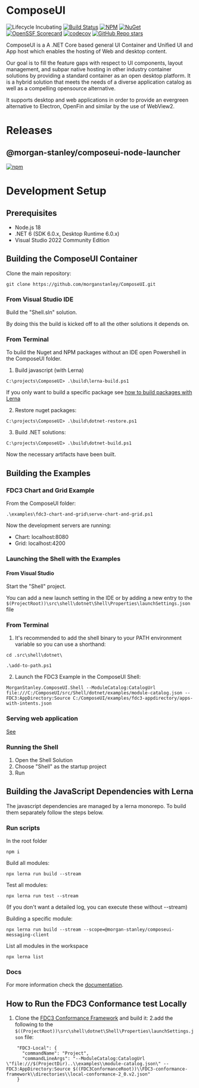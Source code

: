 <!-- Morgan Stanley makes this available to you under the Apache License, Version 2.0 (the "License"). You may obtain a copy of the License at http://www.apache.org/licenses/LICENSE-2.0. See the NOTICE file distributed with this work for additional information regarding copyright ownership. Unless required by applicable law or agreed to in writing, software distributed under the License is distributed on an "AS IS" BASIS, WITHOUT WARRANTIES OR CONDITIONS OF ANY KIND, either express or implied. See the License for the specific language governing permissions and limitations under the License. -->

ComposeUI
=========

![Lifecycle Incubating](https://badgen.net/badge/Lifecycle/Incubating/yellow) [![Build Status](https://github.com/MorganStanley/ComposeUI/actions/workflows/continuous-integration.yml/badge.svg?event=push)](https://github.com/MorganStanley/ComposeUI/actions/workflows/continuous-integration.yml)
[![NPM](https://img.shields.io/npm/v/@morgan-stanley/composeui-node-launcher)](https://www.npmjs.com/package/@morgan-stanley/composeui-node-launcher)
[![NuGet](https://img.shields.io/nuget/v/MorganStanley.ComposeUI.svg?style=flat)](https://www.nuget.org/packages/MorganStanley.ComposeUI/)
[![OpenSSF Scorecard](https://api.securityscorecards.dev/projects/github.com/morganstanley/ComposeUI/badge)](https://securityscorecards.dev/viewer/?uri=github.com/morganstanley/ComposeUI)
[![codecov](https://codecov.io/gh/MorganStanley/ComposeUI/branch/main/graph/badge.svg)](https://codecov.io/gh/MorganStanley/ComposeUI)
[![GitHub Repo stars](https://img.shields.io/github/stars/morganstanley/ComposeUI?style=social)](https://github.com/morganstanley/ComposeUI)

ComposeUI is a A .NET Core based general UI Container and Unified UI and App host which enables the hosting of Web and desktop content.

Our goal is to fill the feature gaps with respect to UI components, layout management, and subpar native hosting in other industry container solutions by providing a standard container as an open desktop platform. It is a hybrid solution that meets the needs of a diverse application catalog as well as a compelling opensource alternative.

It supports desktop and web applications in order to provide an evergreen alternative to Electron, OpenFin and similar by the use of WebView2.

# Releases
## @morgan-stanley/composeui-node-launcher

[![npm](https://img.shields.io/npm/v/@morgan-stanley/composeui-node-launcher)](https://www.npmjs.com/package/@morgan-stanley/composeui-node-launcher)


# Development Setup
## Prerequisites

- Node.js 18
- .NET 6 (SDK 6.0.x, Desktop Runtime 6.0.x)
- Visual Studio 2022 Community Edition

## Building the ComposeUI Container


Clone the main repository:

```
git clone https://github.com/morganstanley/ComposeUI.git
```

### From Visual Studio IDE

Build the "Shell.sln" solution.

By doing this the build is kicked off to all the other solutions it depends on.

### From Terminal

To build the Nuget and NPM packages without an IDE open Powershell in the ComposeUI folder.

1. Build javascript (with Lerna)

```
C:\projects\ComposeUI> .\build\lerna-build.ps1
```

If you only want to build a specific package see [how to build packages with Lerna](#building-the-javascript-dependencies-with-lerna)


2. Restore nuget packages:

```
C:\projects\ComposeUI> .\build\dotnet-restore.ps1
```

3. Build .NET solutions:

```
C:\projects\ComposeUI> .\build\dotnet-build.ps1
```

Now the necessary artifacts have been built.

## Building the Examples

### FDC3 Chart and Grid Example

From the ComposeUI folder:

```
.\examples\fdc3-chart-and-grid\serve-chart-and-grid.ps1
```
Now the development servers are running:

- Chart: localhost:8080
- Grid: localhost:4200

### Launching the Shell with the Examples

#### From Visual Studio

Start the "Shell" project.

You can add a new launch setting in the IDE or by adding a new entry to the `$(ProjectRoot))\src\shell\dotnet\Shell\Properties\launchSettings.json` file

### From Terminal

1. It's recommended to add the shell binary to your PATH environment variable so you can use a shorthand:

```
cd .src\shell\dotnet\
```
```
.\add-to-path.ps1
```
2. Launch the FDC3 Example in the ComposeUI Shell:

```
MorganStanley.ComposeUI.Shell --ModuleCatalog:CatalogUrl file:///C:/ComposeUI/src/Shell/dotnet/examples/module-catalog.json --FDC3:AppDirectory:Source C:/ComposeUI/examples/fdc3-appdirectory/apps-with-intents.json
```

### Serving web application

[See](#fdc3-chart-and-grid-example)
 

### Running the Shell

1. Open the Shell Solution
2. Choose "Shell" as the startup project
3. Run




## Building the JavaScript Dependencies with Lerna

The javascript dependencies are managed by a lerna monorepo. To build them separately follow the steps below.

### Run scripts

In the root folder

```
npm i
```

Build all modules:

```
npx lerna run build --stream
```
Test all modules:

```
npx lerna run test --stream
```
(If you don't want a detailed log, you can execute these without --stream)

Building a specific module:

```
npx lerna run build --stream --scope=@morgan-stanley/composeui-messaging-client
```

List all modules in the workspace

```
npx lerna list
```

### Docs

For more information check the [documentation](https://lerna.js.org/docs/api-reference/commands).

## How to Run the FDC3 Conformance test Locally

1. Clone the [FDC3 Conformance Framework](https://github.com/finos/FDC3-conformance-framework) and build it: 
2.add the following to the `$((ProjectRoot))\src\shell\dotnet\Shell\Properties\launchSettings.json` file:

```
    "FDC3-Local": {
      "commandName": "Project",
      "commandLineArgs": "--ModuleCatalog:CatalogUrl \"file:///$(ProjectDir)..\\examples\\module-catalog.json\" --FDC3:AppDirectory:Source $((FDC3ConformanceRoot))\\FDC3-conformance-framework\\directories\\local-conformance-2_0.v2.json"
    }
```